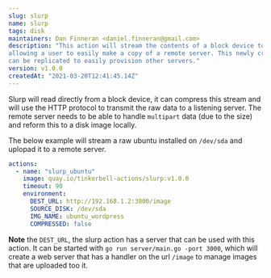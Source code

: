 ```yaml
---
slug: slurp
name: slurp
tags: disk
maintainers: Dan Finneran <daniel.finneran@gmail.com>
description: "This action will stream the contents of a block device to a remote server
allowing a user to easily make a copy of a remote server. This newly created disk image
can be replicated to easily provision other servers."
version: v1.0.0
createdAt: "2021-03-20T12:41:45.14Z"
---
```


Slurp will read directly from a block device, it can compress this stream and will
use the HTTP protocol to transmit the raw data to a listening server. The remote
server needs to be able to handle `multipart` data (due to the size) and reform this
to a disk image locally.

The below example will stream a raw ubuntu installed on `/dev/sda` and uplopad it to
a remote server.

```yaml
actions:
  - name: "slurp_ubuntu"
    image: quay.io/tinkerbell-actions/slurp:v1.0.0
    timeout: 90
    environment:
      DEST_URL: http://192.168.1.2:3000/image
      SOURCE_DISK: /dev/sda
      IMG_NAME: ubuntu_wordpress
      COMPRESSED: false
```

**Note** the `DEST_URL`, the slurp action has a server that can be used with this action.
It can be started with `go run server/main.go -port 3000`, which will create a web server
that has a handler on the url `/image` to manage images that are uploaded too it.
